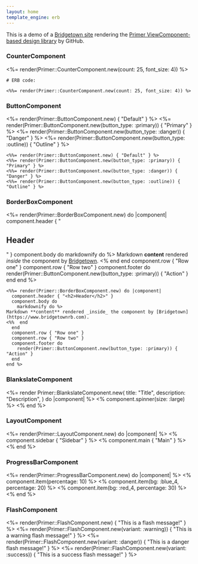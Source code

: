 ```yaml
---
layout: home
template_engine: erb
---
```


This is a demo of a [Bridgetown site](https://www.bridgetownrb.com) rendering the [Primer ViewComponent-based design library](https://primer.style/view-components/) by GitHub.

### CounterComponent

<%= render(Primer::CounterComponent.new(count: 25, font_size: 4)) %>

```erb
# ERB code:

<%%= render(Primer::CounterComponent.new(count: 25, font_size: 4)) %>
```

### ButtonComponent

<%= render(Primer::ButtonComponent.new) { "Default" } %>
<%= render(Primer::ButtonComponent.new(button_type: :primary)) { "Primary" } %>
<%= render(Primer::ButtonComponent.new(button_type: :danger)) { "Danger" } %>
<%= render(Primer::ButtonComponent.new(button_type: :outline)) { "Outline" } %>

```erb
<%%= render(Primer::ButtonComponent.new) { "Default" } %>
<%%= render(Primer::ButtonComponent.new(button_type: :primary)) { "Primary" } %>
<%%= render(Primer::ButtonComponent.new(button_type: :danger)) { "Danger" } %>
<%%= render(Primer::ButtonComponent.new(button_type: :outline)) { "Outline" } %>
```

### BorderBoxComponent

<%= render(Primer::BorderBoxComponent.new) do |component|
  component.header { "<h2>Header</h2>" }
  component.body do
    markdownify do %>
Markdown **content** rendered _inside_ the component by [Bridgetown](https://www.bridgetownrb.com).
<%  end
  end
  component.row { "Row one" }
  component.row { "Row two" }
  component.footer do
    render(Primer::ButtonComponent.new(button_type: :primary)) { "Action" }
  end
end %>

```erb
<%%= render(Primer::BorderBoxComponent.new) do |component|
  component.header { "<h2>Header</h2>" }
  component.body do
    markdownify do %>
Markdown **content** rendered _inside_ the component by [Bridgetown](https://www.bridgetownrb.com).
<%%  end
  end
  component.row { "Row one" }
  component.row { "Row two" }
  component.footer do
    render(Primer::ButtonComponent.new(button_type: :primary)) { "Action" }
  end
end %>
```

### BlankslateComponent

<%= render Primer::BlankslateComponent.new(
  title: "Title",
  description: "Description",
) do |component| %>
  <% component.spinner(size: :large) %>
<% end %>

### LayoutComponent

<%= render(Primer::LayoutComponent.new) do |component| %>
  <% component.sidebar { "Sidebar" } %>
  <% component.main { "Main" } %>
<% end %>

### ProgressBarComponent

<%= render(Primer::ProgressBarComponent.new) do |component| %>
  <% component.item(percentage: 10) %>
  <% component.item(bg: :blue_4, percentage: 20) %>
  <% component.item(bg: :red_4, percentage: 30) %>
<% end %>

### FlashComponent

<%= render(Primer::FlashComponent.new) { "This is a flash message!" } %>
<%= render(Primer::FlashComponent.new(variant: :warning)) { "This is a warning flash message!" } %>
<%= render(Primer::FlashComponent.new(variant: :danger)) { "This is a danger flash message!" } %>
<%= render(Primer::FlashComponent.new(variant: :success)) { "This is a success flash message!" } %>
